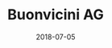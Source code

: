 ---
title:          "Buonvicini AG"
date:           "2018-07-05"
draft:          false
robotsExclude:  true
---